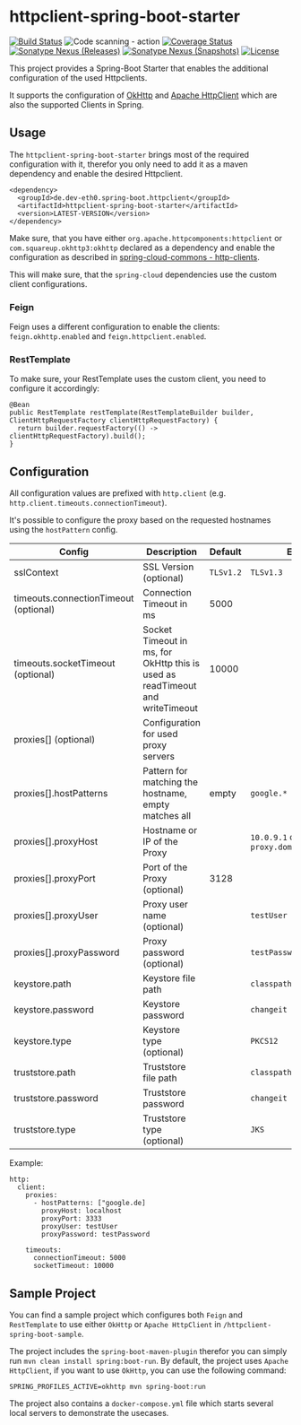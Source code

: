 # httpclient-spring-boot-starter

[![Build Status](https://travis-ci.com/deveth0/httpclient-spring-boot-starter.svg)](https://travis-ci.com/github/deveth0/httpclient-spring-boot-starter)
![Code scanning - action](https://github.com/deveth0/httpclient-spring-boot-starter/workflows/Code%20scanning%20-%20action/badge.svg)
[![Coverage Status](https://coveralls.io/repos/github/deveth0/httpclient-spring-boot-starter/badge.svg?branch=master)](https://coveralls.io/github/deveth0/httpclient-spring-boot-starter?branch=master)
[![Sonatype Nexus (Releases)](https://img.shields.io/nexus/r/de.dev-eth0.spring-boot.httpclient/httpclient-spring-boot-starter?color=brightgreen&label=release&server=https%3A%2F%2Foss.sonatype.org)](https://oss.sonatype.org/content/repositories/releases/de/dev-eth0/spring-boot/httpclient/httpclient-spring-boot-starter/)
[![Sonatype Nexus (Snapshots)](https://img.shields.io/nexus/s/de.dev-eth0.spring-boot.httpclient/httpclient-spring-boot-starter?color=brightgreen&label=snapshot&server=https%3A%2F%2Foss.sonatype.org)](https://oss.sonatype.org/content/repositories/snapshots/de/dev-eth0/spring-boot/httpclient/httpclient-spring-boot-starter/)
[![License](https://img.shields.io/github/license/deveth0/httpclient-spring-boot-starter?color=brightgreen)](http://www.apache.org/licenses/LICENSE-2.0.html)

This project provides a Spring-Boot Starter that enables the additional configuration of the used Httpclients. 

It supports the configuration of [OkHttp](https://square.github.io/okhttp/) and [Apache HttpClient](https://hc.apache.org/httpcomponents-client-ga/) which are also the supported Clients in Spring.

## Usage

The `httpclient-spring-boot-starter` brings most of the required configuration with it, therefor you only need to add it as a maven dependency and enable the desired Httpclient.
 
```
<dependency>
  <groupId>de.dev-eth0.spring-boot.httpclient</groupId>
  <artifactId>httpclient-spring-boot-starter</artifactId>
  <version>LATEST-VERSION</version>
</dependency>
```

Make sure, that you have either `org.apache.httpcomponents:httpclient` or `com.squareup.okhttp3:okhttp` declared as a dependency and enable the configuration as described in [spring-cloud-commons - http-clients](https://cloud.spring.io/spring-cloud-commons/reference/html/#http-clients).

This will make sure, that the `spring-cloud` dependencies use the custom client configurations.
 
### Feign

Feign uses a different configuration to enable the clients: `feign.okhttp.enabled` and `feign.httpclient.enabled`. 

### RestTemplate

To make sure, your RestTemplate uses the custom client, you need to configure it accordingly:
```
@Bean
public RestTemplate restTemplate(RestTemplateBuilder builder, ClientHttpRequestFactory clientHttpRequestFactory) {
  return builder.requestFactory(() -> clientHttpRequestFactory).build();
}
```

## Configuration 

All configuration values are prefixed with `http.client` (e.g. `http.client.timeouts.connectionTimeout`).

It's possible to configure the proxy based on the requested hostnames using the `hostPattern` config.

| Config | Description | Default | Example | 
|---|---|---|---|
| sslContext | SSL Version (optional) | `TLSv1.2` | `TLSv1.3` |
| timeouts.connectionTimeout (optional) | Connection Timeout in ms  | 5000 |  |
| timeouts.socketTimeout (optional) |  Socket Timeout in ms, for OkHttp this is used as readTimeout and writeTimeout | 10000  |
| proxies[] (optional) | Configuration for used proxy servers | | |
| proxies[].hostPatterns | Pattern for matching the hostname, empty matches all  | empty | `google.*`  |
| proxies[].proxyHost | Hostname or IP of the Proxy | | `10.0.9.1` or `corp-proxy.domain` |
| proxies[].proxyPort | Port of the Proxy (optional) | 3128 | |
| proxies[].proxyUser | Proxy user name (optional) | | `testUser`|
| proxies[].proxyPassword | Proxy password (optional) | | `testPassword` |
| keystore.path | Keystore file path | | `classpath:keystore.jks` |
| keystore.password | Keystore password | | `changeit` |
| keystore.type | Keystore type (optional) | | `PKCS12` |
| truststore.path | Truststore file path | | `classpath:truststore.jks` |
| truststore.password | Truststore password | | `changeit` |
| truststore.type | Truststore type (optional) | | `JKS` |

Example:
```
http:
  client:
    proxies:
      - hostPatterns: ["google.de]
        proxyHost: localhost
        proxyPort: 3333
        proxyUser: testUser
        proxyPassword: testPassword

    timeouts:
      connectionTimeout: 5000
      socketTimeout: 10000
```

## Sample Project

You can find a sample project which configures both `Feign` and `RestTemplate` to use either `OkHttp` or `Apache HttpClient` in `/httpclient-spring-boot-sample`.

The project includes the `spring-boot-maven-plugin` therefor you can simply run `mvn clean install spring:boot-run`. By default, the project uses `Apache HttpClient`, if you want to use `OkHttp`, you can use the following command:

```
SPRING_PROFILES_ACTIVE=okhttp mvn spring-boot:run
```

The project also contains a `docker-compose.yml` file which starts several local servers to demonstrate the usecases.
